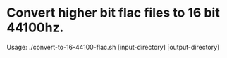
# Convert higher bit flac files to 16 bit 44100hz.
Usage: ./convert-to-16-44100-flac.sh [input-directory] [output-directory]

